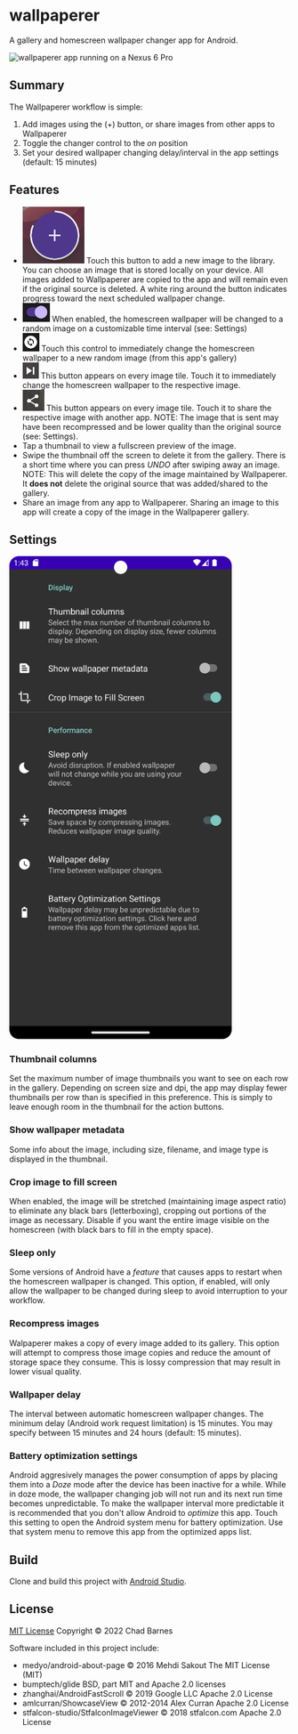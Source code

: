 # wallpaperer
A gallery and homescreen wallpaper changer app for Android.

<img src="/images/Screenshot_20221018_134243.png" alt="wallpaperer app running on a Nexus 6 Pro" width="400"/>

## Summary
The Wallpaperer workflow is simple:
1. Add images using the (+) button, or share images from other apps to Wallpaperer
2. Toggle the changer control to the *on* position
3. Set your desired wallpaper changing delay/interval in the app settings (default: 15 minutes)

## Features
* ![add](/images/add.png) Touch this button to add a new image to the library. You can choose an image that is stored locally on your device. All images added to Wallpaperer are copied to the app and will remain even if the original source is deleted. A white ring around the button indicates progress toward the next scheduled wallpaper change.
* ![toggle](/images/toggle.png) When enabled, the homescreen wallpaper will be changed to a random image on a customizable time interval (see: Settings)
* ![cycle](/images/cycle.png) Touch this control to immediately change the homescreen wallpaper to a new random image (from this app's gallery)
* ![next](/images/next.png) This button appears on every image tile. Touch it to immediately change the homescreen wallpaper to the respective image.
* ![share](/images/share.png) This button appears on every image tile. Touch it to share the respective image with another app. NOTE: The image that is sent may have been recompressed and be lower quality than the original source (see: Settings).
* Tap a thumbnail to view a fullscreen preview of the image.
* Swipe the thumbnail off the screen to delete it from the gallery. There is a short time where you can press *UNDO* after swiping away an image. NOTE: This will delete the copy of the image maintained by Wallpaperer. It **does not** delete the original source that was added/shared to the gallery.
* Share an image from any app to Wallpaperer. Sharing an image to this app will create a copy of the image in the Wallpaperer gallery.

## Settings

<img src="/images/Screenshot_20221018_134307.png" alt="wallpaperer app settings screen" width="400"/>

### Thumbnail columns
Set the maximum number of image thumbnails you want to see on each row in the gallery. Depending on screen size and dpi, the app may display fewer thumbnails per row than is specified in this preference. This is simply to leave enough room in the thumbnail for the action buttons.

### Show wallpaper metadata
Some info about the image, including size, filename, and image type is displayed in the thumbnail.

### Crop image to fill screen
When enabled, the image will be stretched (maintaining image aspect ratio) to eliminate any black bars (letterboxing), cropping out portions of the image as necessary. Disable if you want the entire image visible on the homescreen (with black bars to fill in the empty space).

### Sleep only
Some versions of Android have a *feature* that causes apps to restart when the homescreen wallpaper is changed. This option, if enabled, will only allow the wallpaper to be changed during sleep to avoid interruption to your workflow.

### Recompress images
Walpaperer makes a copy of every image added to its gallery. This option will attempt to compress those image copies and reduce the amount of storage space they consume. This is lossy compression that may result in lower visual quality.

### Wallpaper delay
The interval between automatic homescreen wallpaper changes. The minimum delay (Android work request limitation) is 15 minutes. You may specify between 15 minutes and 24 hours (default: 15 minutes).

### Battery optimization settings
Android aggresively manages the power consumption of apps by placing them into a *Doze* mode after the device has been inactive for a while. While in doze mode, the wallpaper changing job will not run and its next run time becomes unpredictable. To make the wallpaper interval more predictable it is recommended that you don't allow Android to *optimize* this app. Touch this setting to open the Android system menu for battery optimization. Use that system menu to remove this app from the optimized apps list.

## Build
Clone and build this project with [Android Studio](https://developer.android.com/studio).

## License

[MIT License](/LICENSE.MD) Copyright © 2022 Chad Barnes

Software included in this project include:

* medyo/android-about-page © 2016 Mehdi Sakout The MIT License (MIT)
* bumptech/glide BSD, part MIT and Apache 2.0 licenses
* zhanghai/AndroidFastScroll © 2019 Google LLC Apache 2.0 License
* amlcurran/ShowcaseView © 2012-2014 Alex Curran Apache 2.0 License
* stfalcon-studio/StfalconImageViewer © 2018 stfalcon.com Apache 2.0 License
